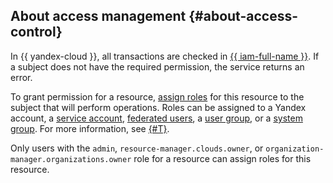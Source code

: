 ## About access management {#about-access-control}

In {{ yandex-cloud }}, all transactions are checked in [{{ iam-full-name }}](../../iam/). If a subject does not have the required permission, the service returns an error.


To grant permission for a resource, [assign roles](../../iam/operations/roles/grant.md) for this resource to the subject that will perform operations. Roles can be assigned to a Yandex account, a [service account](../../iam/concepts/users/service-accounts.md), [federated users](../../iam/concepts/federations.md), a [user group](../../organization/operations/manage-groups.md), or a [system group](../../iam/concepts/access-control/system-group.md). For more information, see [{#T}](../../iam/concepts/access-control/index.md).


Only users with the `admin`, `resource-manager.clouds.owner`, or `organization-manager.organizations.owner` role for a resource can assign roles for this resource.
